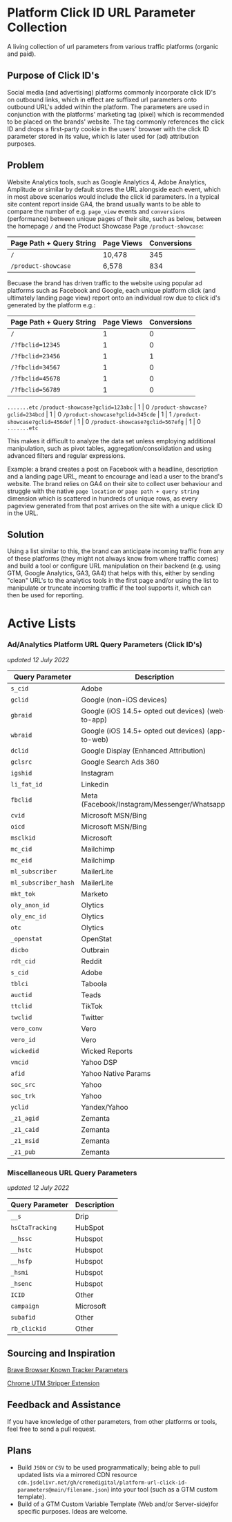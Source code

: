 # Platform Click ID URL Parameter Collection

A living collection of url parameters from various traffic platforms (organic and paid). 

## Purpose of Click ID's

Social media (and advertising) platforms commonly incorporate click ID's on outbound links, which in effect are suffixed url parameters onto outbound URL's added within the platform. The parameters are used in conjunction with the platforms' marketing tag (pixel) which is recommended to be placed on the brands' website. The tag commonly references the click ID and drops a first-party cookie in the users' browser with the click ID parameter stored in its value, which is later used for (ad) attribution purposes.

## Problem

Website Analytics tools, such as Google Analytics 4, Adobe Analytics, Amplitude or similar by default stores the URL alongside each event, which in most above scenarios would include the click id parameters. In a typical site content report inside GA4, the brand usually wants to be able to compare the number of e.g. `page_view` events and `conversions` (performance) between unique pages of their site, such as below, between the homepage `/` and the Product Showcase Page `/product-showcase`:

Page Path + Query String                | Page Views    | Conversions 
--------------------------------------- | ------------- | -----------
`/`                                     | 10,478        | 345
`/product-showcase`                     | 6,578         | 834
 
Becuase the brand has driven traffic to the website using popular ad platforms such as Facebook and Google, each unique platform click (and ultimately landing page view) report onto an individual row due to click id's generated by the platform e.g.:

Page Path + Query String                | Page Views    | Conversions 
--------------------------------------- | ------------- | -----------
`/`                                     | 1             | 0
`/?fbclid=12345`                        | 1             | 0
`/?fbclid=23456`                        | 1             | 1
`/?fbclid=34567`                        | 1             | 0
`/?fbclid=45678`                        | 1             | 0
`/?fbclid=56789`                        | 1             | 0
`.......etc`
`/product-showcase?gclid=123abc`        | 1             | 0
`/product-showcase?gclid=234bcd`        | 1             | 0
`/product-showcase?gclid=345cde`        | 1             | 1
`/product-showcase?gclid=456def`        | 1             | 0
`/product-showcase?gclid=567efg`        | 1             | 0
`.......etc`

This makes it difficult to analyze the data set unless employing additional manipulation, such as pivot tables, aggregation/consolidation and using advanced filters and regular expressions.

Example: a brand creates a post on Facebook with a headline, description and a landing page URL, meant to encourage and lead a user to the brand's website. The brand relies on GA4 on their site to collect user behaviour and struggle with the native `page location` or `page path + query string` dimension which is scattered in hundreds of unique rows, as every pageview generated from that post arrives on the site with a unique click ID in the URL. 

## Solution

Using a list similar to this, the brand can anticipate incoming traffic from any of these platforms (they might not always know from where traffic comes) and build a tool or configure URL manipulation on their backend (e.g. using GTM, Google Analytics, GA3, GA4) that helps with this, either by sending "clean" URL's to the analytics tools in the first page and/or using the list to manipulate or truncate incoming traffic if the tool supports it, which can then be used for reporting.

# Active Lists

### Ad/Analytics Platform URL Query Parameters (Click ID's)

_updated 12 July 2022_

Query Parameter       | Description                                       
--------------------- | ------------------------------------------------- 
`s_cid`               | Adobe                
`gclid`               | Google (non-iOS devices)                          
`gbraid`              | Google (iOS 14.5+ opted out devices) (web-to-app) 
`wbraid`              | Google (iOS 14.5+ opted out devices) (app-to-web) 
`dclid`               | Google Display (Enhanced Attribution)
`gclsrc`              | Google Search Ads 360
`igshid`              | Instagram            
`li_fat_id`           | Linkedin             
`fbclid`              | Meta (Facebook/Instagram/Messenger/Whatsapp)
`cvid`                | Microsoft MSN/Bing   
`oicd`                | Microsoft MSN/Bing   
`msclkid`             | Microsoft            
`mc_cid`              | Mailchimp            
`mc_eid`              | Mailchimp            
`ml_subscriber`       | MailerLite           
`ml_subscriber_hash`  | MailerLite           
`mkt_tok`             | Marketo              
`oly_anon_id`         | Olytics              
`oly_enc_id`          | Olytics              
`otc`                 | Olytics              
`_openstat`           | OpenStat             
`dicbo`               | Outbrain             
`rdt_cid`             | Reddit               
`s_cid`               | Adobe                
`tblci`               | Taboola              
`auctid`              | Teads                
`ttclid`              | TikTok               
`twclid`              | Twitter              
`vero_conv`           | Vero                 
`vero_id`             | Vero                 
`wickedid`            | Wicked Reports       
`vmcid`               | Yahoo DSP            
`afid`                | Yahoo Native Params  
`soc_src`             | Yahoo                
`soc_trk`             | Yahoo                
`yclid`               | Yandex/Yahoo         
`_z1_agid`            | Zemanta              
`_z1_caid`            | Zemanta              
`_z1_msid`            | Zemanta              
`_z1_pub`             | Zemanta              

### Miscellaneous URL Query Parameters

_updated 12 July 2022_

Query Parameter     | Description          
------------------- | ------------------------------------------------- 
`__s`               | Drip                 
`hsCtaTracking`     | HubSpot              
`__hssc`            | Hubspot              
`__hstc`            | Hubspot              
`__hsfp`            | Hubspot               
`_hsmi`             | Hubspot              
`_hsenc`            | Hubspot              
`ICID`              | Other                
`campaign`          | Microsoft            
`subafid`           | Other                
`rb_clickid`        | Other                

## Sourcing and Inspiration

[Brave Browser Known Tracker Parameters](https://www.cookiestatus.com/brave/#other)

[Chrome UTM Stripper Extension](https://github.com/jparise/chrome-utm-stripper)

## Feedback and Assistance

If you have knowledge of other parameters, from other platforms or tools, feel free to send a pull request.

## Plans
- Build `JSON` or `CSV` to be used programmatically; being able to pull updated lists via a mirrored CDN resource `cdn.jsdelivr.net/gh/cremedigital/platform-url-click-id-parameters@main/filename.json`) into your tool (such as a GTM custom template).
- Build of a GTM Custom Variable Template (Web and/or Server-side)for specific purposes. Ideas are welcome.
